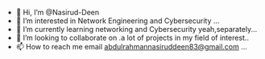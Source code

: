- 👋 Hi, I’m @Nasirud-Deen
- 👀 I’m interested in Network Engineering and Cybersecurity ...
- 🌱 I’m currently learning networking and Cybersecurity yeah,separately...
- 💞️ I’m looking to collaborate on .a lot of projects in my field of interest..
- 📫 How to reach me email abdulrahmannasiruddeen83@gmail.com ...

<!---
Nasirud-Deen/Nasirud-Deen is a ✨ special ✨ repository because its `README.md` (this file) appears on your GitHub profile.
You can click the Preview link to take a look at your changes.
--->
